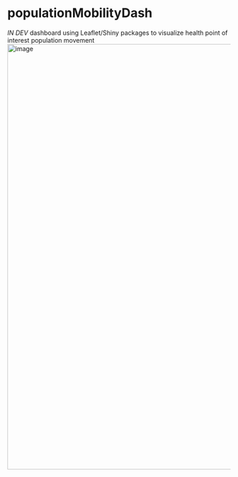 # populationMobilityDash
*IN DEV* dashboard using Leaflet/Shiny packages to visualize health point of interest population movement 
<img width="959" alt="image" src="https://github.com/JWalsh08/populationMobilityDash/assets/85141118/f6e9d568-e5b8-41a7-b00d-3f0e9fd19a07">
